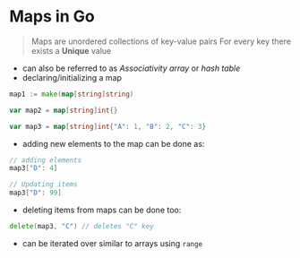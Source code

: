# Maps in Go

> Maps are unordered collections of key-value pairs
> For every key there exists a **Unique** value

- can also be referred to as *Associativity array* or *hash table*
- declaring/initializing a map

```go
map1 := make(map[string]string)

var map2 = map[string]int{}

var map3 = map[string]int{"A": 1, "B": 2, "C": 3}
```

- adding new elements to the map can be done as:

```go
// adding elements
map3["D": 4]

// Updating items
map3["D": 99]
```

- deleting items from maps can be done too:

```go
delete(map3, "C") // deletes "C" key
```

- can be iterated over similar to arrays using `range`

